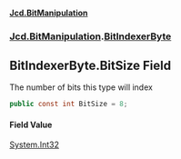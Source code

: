 #### [Jcd.BitManipulation](index.md 'index')
### [Jcd.BitManipulation](Jcd.BitManipulation.md 'Jcd.BitManipulation').[BitIndexerByte](Jcd.BitManipulation.BitIndexerByte.md 'Jcd.BitManipulation.BitIndexerByte')

## BitIndexerByte.BitSize Field

The number of bits this type will index

```csharp
public const int BitSize = 8;
```

#### Field Value
[System.Int32](https://docs.microsoft.com/en-us/dotnet/api/System.Int32 'System.Int32')